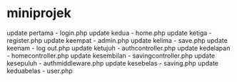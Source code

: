 # miniprojek
update pertama - login.php
update kedua - home.php 
update ketiga - register.php
update keempat - admin.php
update kelima - save.php
update keenam - log out.php
update ketujuh - authcontroller.php
update kedelapan - homecontroller.php
update kesembilan - savingcontroller.php
update kesepuluh - authmiddleware.php
update kesebelas - saving.php
update keduabelas - user.php

